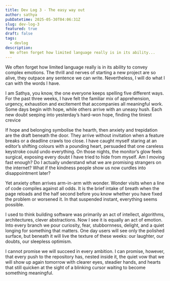 ```yaml
---
title: Dev Log 3 - The easy way out
author: sathya
pubDatetime: 2025-05-30T04:06:31Z
slug: dev-log-3
featured: true
draft: false
tags:
  - devlog
description:
  We often forget how limited language really is in its ability...
---
```


We often forget how limited language really is in its ability to convey complex emotions. The thrill and nerves of starting a new project are so alive, they outpace any sentence we can write. Nevertheless, I will do what I can with the words I have.

I am Sathya, you know, the one everyone keeps spelling five different ways. For the past three weeks, I have felt the familiar mix of apprehension, urgency, exhaustion and excitement that accompanies all meaningful work. Some days begin with hope, while others arrive with an uneasy hush. Each new doubt seeping into yesterday’s hard-won hope, finding the tiniest crevice

If hope and belonging symbolise the hearth, then anxiety and trepidation are the draft beneath the door. They arrive without invitation when a feature breaks or a deadline crawls too close. I have caught myself staring at an editor’s shifting colours with a pounding heart, persuaded that one careless keystroke could undo everything. On those nights, the monitor’s glow feels surgical, exposing every doubt I have tried to hide from myself. Am I moving fast enough? Do I actually understand what we are promising strangers on the internet? What if the kindness people show us now curdles into disappointment later?

Yet anxiety often arrives arm-in-arm with wonder. Wonder visits when a line of code compiles against all odds. It is the brief intake of breath when the page reloads and the half second before you know whether you have fixed the problem or worsened it. In that suspended instant, everything seems possible.

I used to think building software was primarily an act of intellect, algorithms, architectures, clever abstractions. Now I see it is equally an act of emotion. Into every branch we pour curiosity, fear, stubbornness, delight, and a quiet longing for something that matters. One day users will see only the polished surface, but beneath it will live the texture of these weeks: our laughter, our doubts, our sleepless optimism.

I cannot promise we will succeed in every ambition. I can promise, however, that every push to the repository has, nested inside it, the quiet vow that we will show up again tomorrow with clearer eyes, steadier hands, and hearts that still quicken at the sight of a blinking cursor waiting to become something meaningful.
